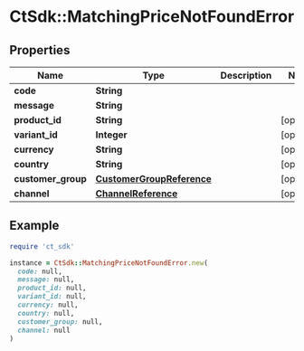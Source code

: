 # CtSdk::MatchingPriceNotFoundError

## Properties

| Name | Type | Description | Notes |
| ---- | ---- | ----------- | ----- |
| **code** | **String** |  |  |
| **message** | **String** |  |  |
| **product_id** | **String** |  | [optional] |
| **variant_id** | **Integer** |  | [optional] |
| **currency** | **String** |  | [optional] |
| **country** | **String** |  | [optional] |
| **customer_group** | [**CustomerGroupReference**](CustomerGroupReference.md) |  | [optional] |
| **channel** | [**ChannelReference**](ChannelReference.md) |  | [optional] |

## Example

```ruby
require 'ct_sdk'

instance = CtSdk::MatchingPriceNotFoundError.new(
  code: null,
  message: null,
  product_id: null,
  variant_id: null,
  currency: null,
  country: null,
  customer_group: null,
  channel: null
)
```


